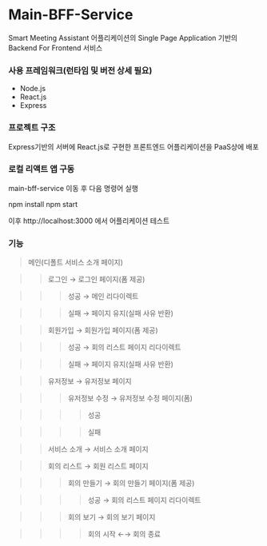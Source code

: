 # Main-BFF-Service

Smart Meeting Assistant 어플리케이션의 Single Page Application 기반의 Backend For Frontend 서비스


### 사용 프레임워크(런타임 및 버전 상세 필요)
* Node.js
* React.js
* Express

### 프로젝트 구조
Express기반의 서버에 React.js로 구현한 프론트엔드 어플리케이션을 PaaS상에 배포

### 로컬 리액트 앱 구동
main-bff-service 이동 후 다음 명령어 실행

  npm install
  npm start

이후 http://localhost:3000 에서 어플리케이션 테스트

### 기능
> 메인(디폴트 서비스 소개 페이지)

>> 로그인 → 로그인 페이지(폼 제공)

>>> 성공 → 메인 리다이렉트

>>> 실패 → 페이지 유지(실패 사유 반환)

>> 회원가입 → 회원가입 페이지(폼 제공)

>>> 성공 → 회의 리스트 페이지 리다이렉트

>>> 실패 → 페이지 유지(실패 사유 반환)

>> 유저정보 → 유저정보 페이지

>>> 유저정보 수정 → 유저정보 수정 페이지(폼)

>>>> 성공

>>>> 실패

>> 서비스 소개 → 서비스 소개 페이지

>> 회의 리스트 → 회원 리스트 페이지

>>> 회의 만들기 → 회의 만들기 페이지(폼 제공)

>>>> 성공 → 회의 리스트 페이지 리다이렉트

>>> 회의 보기 → 회의 보기 페이지

>>>> 회의 시작 ←→ 회의 종료
